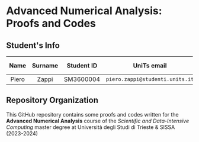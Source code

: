 # Advanced Numerical Analysis: Proofs and Codes

## Student's Info

| Name | Surname | Student ID | UniTs email | Personal email | Master course |
|:---:|:---:|:---:|:---:|:---:|:---:|
| Piero | Zappi | SM3600004 | `piero.zappi@studenti.units.it` | `piero.z.2001@gmail.com` | SDIC |

## Repository Organization

This GitHub repository contains some proofs and codes written for the **Advanced Numerical Analysis** course of the *Scientific and Data-Intensive Computing* master degree at Università degli Studi di Trieste & SISSA (2023-2024)
